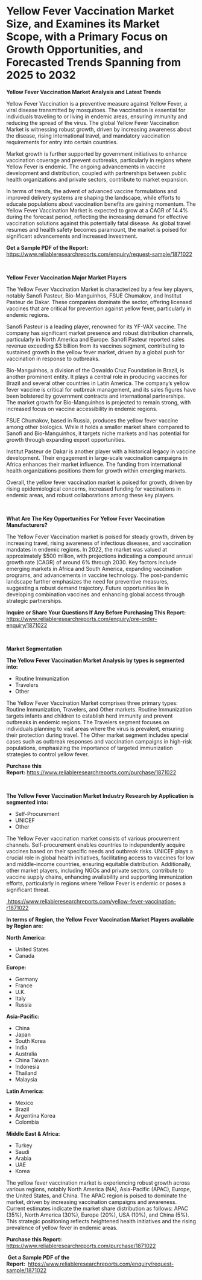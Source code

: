 <p><h1>Yellow Fever Vaccination Market Size, and Examines its Market Scope, with a Primary Focus on Growth Opportunities, and Forecasted Trends Spanning from 2025 to 2032</h1></p><p><strong>Yellow Fever Vaccination Market Analysis and Latest Trends</strong></p>
<p><p>Yellow Fever Vaccination is a preventive measure against Yellow Fever, a viral disease transmitted by mosquitoes. The vaccination is essential for individuals traveling to or living in endemic areas, ensuring immunity and reducing the spread of the virus. The global Yellow Fever Vaccination Market is witnessing robust growth, driven by increasing awareness about the disease, rising international travel, and mandatory vaccination requirements for entry into certain countries.</p><p>Market growth is further supported by government initiatives to enhance vaccination coverage and prevent outbreaks, particularly in regions where Yellow Fever is endemic. The ongoing advancements in vaccine development and distribution, coupled with partnerships between public health organizations and private sectors, contribute to market expansion. </p><p>In terms of trends, the advent of advanced vaccine formulations and improved delivery systems are shaping the landscape, while efforts to educate populations about vaccination benefits are gaining momentum. The Yellow Fever Vaccination Market is expected to grow at a CAGR of 14.4% during the forecast period, reflecting the increasing demand for effective vaccination solutions against this potentially fatal disease. As global travel resumes and health safety becomes paramount, the market is poised for significant advancements and increased investment.</p></p>
<p><strong>Get a Sample PDF of the Report:&nbsp;</strong> <a href="https://www.reliableresearchreports.com/enquiry/request-sample/1871022?utm_campaign=3324&utm_medium=2&utm_source=Github&utm_content=ia&utm_term=19042025&utm_id=yellow-fever-vaccination">https://www.reliableresearchreports.com/enquiry/request-sample/1871022</a></p>
<p>&nbsp;</p>
<p><strong>Yellow Fever Vaccination Major Market Players</strong></p>
<p><p>The Yellow Fever Vaccination Market is characterized by a few key players, notably Sanofi Pasteur, Bio-Manguinhos, FSUE Chumakov, and Institut Pasteur de Dakar. These companies dominate the sector, offering licensed vaccines that are critical for prevention against yellow fever, particularly in endemic regions.</p><p>Sanofi Pasteur is a leading player, renowned for its YF-VAX vaccine. The company has significant market presence and robust distribution channels, particularly in North America and Europe. Sanofi Pasteur reported sales revenue exceeding $3 billion from its vaccines segment, contributing to sustained growth in the yellow fever market, driven by a global push for vaccination in response to outbreaks.</p><p>Bio-Manguinhos, a division of the Oswaldo Cruz Foundation in Brazil, is another prominent entity. It plays a central role in producing vaccines for Brazil and several other countries in Latin America. The company’s yellow fever vaccine is critical for outbreak management, and its sales figures have been bolstered by government contracts and international partnerships. The market growth for Bio-Manguinhos is projected to remain strong, with increased focus on vaccine accessibility in endemic regions.</p><p>FSUE Chumakov, based in Russia, produces the yellow fever vaccine among other biologics. While it holds a smaller market share compared to Sanofi and Bio-Manguinhos, it targets niche markets and has potential for growth through expanding export opportunities.</p><p>Institut Pasteur de Dakar is another player with a historical legacy in vaccine development. Their engagement in large-scale vaccination campaigns in Africa enhances their market influence. The funding from international health organizations positions them for growth within emerging markets.</p><p>Overall, the yellow fever vaccination market is poised for growth, driven by rising epidemiological concerns, increased funding for vaccinations in endemic areas, and robust collaborations among these key players.</p></p>
<p>&nbsp;</p>
<p><strong>What Are The Key Opportunities For Yellow Fever Vaccination Manufacturers?</strong></p>
<p><p>The Yellow Fever Vaccination market is poised for steady growth, driven by increasing travel, rising awareness of infectious diseases, and vaccination mandates in endemic regions. In 2022, the market was valued at approximately $500 million, with projections indicating a compound annual growth rate (CAGR) of around 6% through 2030. Key factors include emerging markets in Africa and South America, expanding vaccination programs, and advancements in vaccine technology. The post-pandemic landscape further emphasizes the need for preventive measures, suggesting a robust demand trajectory. Future opportunities lie in developing combination vaccines and enhancing global access through strategic partnerships.</p></p>
<p><strong>Inquire or Share Your Questions If Any Before Purchasing This Report:</strong> <a href="https://www.reliableresearchreports.com/enquiry/pre-order-enquiry/1871022?utm_campaign=3324&utm_medium=2&utm_source=Github&utm_content=ia&utm_term=19042025&utm_id=yellow-fever-vaccination">https://www.reliableresearchreports.com/enquiry/pre-order-enquiry/1871022</a></p>
<p>&nbsp;</p>
<p><strong>Market Segmentation</strong></p>
<p><strong>The Yellow Fever Vaccination Market Analysis by types is segmented into:</strong></p>
<p><ul><li>Routine Immunization</li><li>Travelers</li><li>Other</li></ul></p>
<p><p>The Yellow Fever Vaccination Market comprises three primary types: Routine Immunization, Travelers, and Other markets. Routine Immunization targets infants and children to establish herd immunity and prevent outbreaks in endemic regions. The Travelers segment focuses on individuals planning to visit areas where the virus is prevalent, ensuring their protection during travel. The Other market segment includes special cases such as outbreak responses and vaccination campaigns in high-risk populations, emphasizing the importance of targeted immunization strategies to control yellow fever.</p></p>
<p><strong>Purchase this Report:&nbsp;</strong><a href="https://www.reliableresearchreports.com/purchase/1871022?utm_campaign=3324&utm_medium=2&utm_source=Github&utm_content=ia&utm_term=19042025&utm_id=yellow-fever-vaccination">https://www.reliableresearchreports.com/purchase/1871022</a></p>
<p>&nbsp;</p>
<p><strong>The Yellow Fever Vaccination Market Industry Research by Application is segmented into:</strong></p>
<p><ul><li>Self-Procurement</li><li>UNICEF</li><li>Other</li></ul></p>
<p><p>The Yellow Fever vaccination market consists of various procurement channels. Self-procurement enables countries to independently acquire vaccines based on their specific needs and outbreak risks. UNICEF plays a crucial role in global health initiatives, facilitating access to vaccines for low and middle-income countries, ensuring equitable distribution. Additionally, other market players, including NGOs and private sectors, contribute to vaccine supply chains, enhancing availability and supporting immunization efforts, particularly in regions where Yellow Fever is endemic or poses a significant threat.</p></p>
<p><a href="https://www.reliableresearchreports.com/yellow-fever-vaccination-r1871022?utm_campaign=3324&utm_medium=2&utm_source=Github&utm_content=ia&utm_term=19042025&utm_id=yellow-fever-vaccination">&nbsp;https://www.reliableresearchreports.com/yellow-fever-vaccination-r1871022</a></p>
<p><strong>In terms of Region, the Yellow Fever Vaccination Market Players available by Region are:</strong></p>
<p>
    <p> <strong> North America: </strong>
        <ul>
            <li>United States</li>
            <li>Canada</li>
        </ul>
        </p> 
    <p> <strong> Europe: </strong>
        <ul>
            <li>Germany</li>
            <li>France</li>
            <li>U.K.</li>
            <li>Italy</li>
            <li>Russia</li>
        </ul>
        </p> 
    <p> <strong> Asia-Pacific: </strong>
        <ul>
            <li>China</li>
            <li>Japan</li>
            <li>South Korea</li>
            <li>India</li>
            <li>Australia</li>
            <li>China Taiwan</li>
            <li>Indonesia</li>
            <li>Thailand</li>
            <li>Malaysia</li>
        </ul>
        </p> 
    <p> <strong> Latin America: </strong>
        <ul>
            <li>Mexico</li>
            <li>Brazil</li>
            <li>Argentina Korea</li>
            <li>Colombia</li>
        </ul>
        </p> 
    <p> <strong> Middle East & Africa: </strong>
        <ul>
            <li>Turkey</li>
            <li>Saudi</li>
            <li>Arabia</li>
            <li>UAE</li>
            <li>Korea</li>
        </ul>
    </p>
    </p>
<p><p>The yellow fever vaccination market is experiencing robust growth across various regions, notably North America (NA), Asia-Pacific (APAC), Europe, the United States, and China. The APAC region is poised to dominate the market, driven by increasing vaccination campaigns and awareness. Current estimates indicate the market share distribution as follows: APAC (35%), North America (30%), Europe (20%), USA (10%), and China (5%). This strategic positioning reflects heightened health initiatives and the rising prevalence of yellow fever in endemic areas.</p></p>
<p><strong>Purchase this Report: </strong><a href="https://www.reliableresearchreports.com/purchase/1871022?utm_campaign=3324&utm_medium=2&utm_source=Github&utm_content=ia&utm_term=19042025&utm_id=yellow-fever-vaccination">https://www.reliableresearchreports.com/purchase/1871022</a></p>
<p>&nbsp;<strong>Get a Sample PDF of the Report:&nbsp;&nbsp;</strong><a href="https://www.reliableresearchreports.com/enquiry/request-sample/1871022?utm_campaign=3324&utm_medium=2&utm_source=Github&utm_content=ia&utm_term=19042025&utm_id=yellow-fever-vaccination">https://www.reliableresearchreports.com/enquiry/request-sample/1871022</a></p>
<p><strong></strong></p>
<p><p></p><p></p><p></p></p>